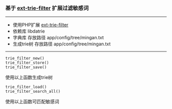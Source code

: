 ### 基于 [ext-trie-filter](https://github.com/wulijun/php-ext-trie-filter) 扩展过滤敏感词

---

* 使用PHP扩展 [ext-trie-filter](https://github.com/wulijun/php-ext-trie-filter)
* 依赖库 libdatrie 
* 字典库 存放路径 app/config/tree/mingan.txt
* 生成trie树 存放路径 app/config/tree/mingan.txt

---

```
trie_filter_new()
trie_filter_store()
trie_filter_save()
```
使用以上函数生成trie树

```
trie_filter_load()
trie_filter_search_all()
```

使用以上函数可匹配敏感词
